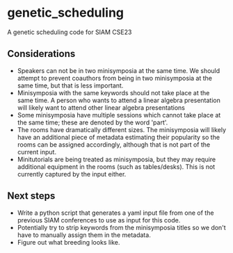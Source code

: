 # genetic_scheduling
A genetic scheduling code for SIAM CSE23

## Considerations
* Speakers can not be in two minisymposia at the same time. We should attempt to prevent coauthors from being in two minisymposia at the same time, but that is less important.
* Minisymposia with the same keywords should not take place at the same time. A person who wants to attend a linear algebra presentation will likely want to attend other linear algebra presentations
* Some minisymposia have multiple sessions which cannot take place at the same time; these are denoted by the word 'part'.
* The rooms have dramatically different sizes. The minisymposia will likely have an additional piece of metadata estimating their popularity so the rooms can be assigned accordingly, although that is not part of the current input.
* Minitutorials are being treated as minisymposia, but they may require additional equipment in the rooms (such as tables/desks). This is not currently captured by the input either.

## Next steps
* Write a python script that generates a yaml input file from one of the previous SIAM conferences to use as input for this code.
* Potentially try to strip keywords from the minisymposia titles so we don't have to manually assign them in the metadata.
* Figure out what breeding looks like.
